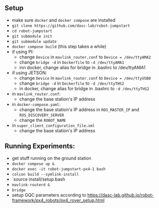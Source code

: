 ## Setup
- make sure `docker` and `docker compose` are installed
- `git clone https://github.com/dasc-lab/robot-jumpstart`
- `cd robot-jumpstart`
- `git submodule init`
- `git submodule update`
- `docker compose build` (this step takes a while)
- if using PI:
  - change `Device` in `mavlink_router.conf` to `Device = /dev/ttyAMA2`
  - change `bridge -d` in `Dockerfile` to `-d /dev/ttyAMA1`
  - inn docker, change alias for bridge in .bashrc to /dev/ttyAMA1
- if using JETSON:
  - change `Device` in `mavlink_router.conf` to `Device = /dev/ttyUSB0`
  - change `bridge -d` in `Dockerfile` to `-d /dev/ttyTHS2`
  - in docker, change alias for bridge in .bashrc to `-d /dev/ttyTHS2`
- in `mavlink_router.conf`:
  - change the base station's IP address
- in `docker-compose.yaml`:
  - change the base station's IP address in `ROS_MASTER_IP` and `ROS_DISCOVERY_SERVER`
  - change the `ROBOT_NAME`
- in `super_client_configuration_file.xml`
  - change the base station's IP address


## Running Experiments:
- get stuff running on the ground station
- `docker compose up &`
- `docker exec -it robot-jumpstart-px4-1 bash`
- `colcon build --symlink-install`
- `source install/setup.bash
- `mavlink-routerd &`
- `bridge`
- setup GQC parameters according to https://dasc-lab.github.io/robot-framework/px4_robots/px4_rover_setup.html

